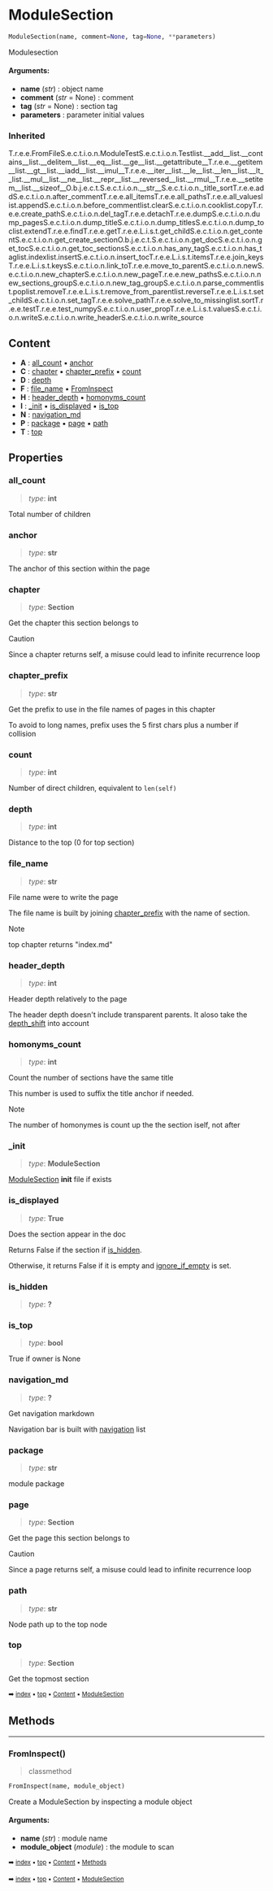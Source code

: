 # ModuleSection

``` python
ModuleSection(name, comment=None, tag=None, **parameters)
```

Modulesection

#### Arguments:
- **name** (_str_) : object name
- **comment** (_str_ = None) : comment
- **tag** (_str_ = None) : section tag
- **parameters** : parameter initial values

### Inherited

T.r.e.e.FromFileS.e.c.t.i.o.n.ModuleTestS.e.c.t.i.o.n.Testlist.\_\_add__list.\_\_contains__list.\_\_delitem__list.\_\_eq__list.\_\_ge__list.\_\_getattribute__T.r.e.e.\_\_getitem__list.\_\_gt__list.\_\_iadd__list.\_\_imul__T.r.e.e.\_\_iter__list.\_\_le__list.\_\_len__list.\_\_lt__list.\_\_mul__list.\_\_ne__list.\_\_repr__list.\_\_reversed__list.\_\_rmul__T.r.e.e.\_\_setitem__list.\_\_sizeof__O.b.j.e.c.t.S.e.c.t.i.o.n.\_\_str__S.e.c.t.i.o.n.\_title_sortT.r.e.e.addS.e.c.t.i.o.n.after_commentT.r.e.e.all_itemsT.r.e.e.all_pathsT.r.e.e.all_valueslist.appendS.e.c.t.i.o.n.before_commentlist.clearS.e.c.t.i.o.n.cooklist.copyT.r.e.e.create_pathS.e.c.t.i.o.n.del_tagT.r.e.e.detachT.r.e.e.dumpS.e.c.t.i.o.n.dump_pagesS.e.c.t.i.o.n.dump_titleS.e.c.t.i.o.n.dump_titlesS.e.c.t.i.o.n.dump_toclist.extendT.r.e.e.findT.r.e.e.getT.r.e.e.L.i.s.t.get_childS.e.c.t.i.o.n.get_contentS.e.c.t.i.o.n.get_create_sectionO.b.j.e.c.t.S.e.c.t.i.o.n.get_docS.e.c.t.i.o.n.get_tocS.e.c.t.i.o.n.get_toc_sectionsS.e.c.t.i.o.n.has_any_tagS.e.c.t.i.o.n.has_taglist.indexlist.insertS.e.c.t.i.o.n.insert_tocT.r.e.e.L.i.s.t.itemsT.r.e.e.join_keysT.r.e.e.L.i.s.t.keysS.e.c.t.i.o.n.link_toT.r.e.e.move_to_parentS.e.c.t.i.o.n.newS.e.c.t.i.o.n.new_chapterS.e.c.t.i.o.n.new_pageT.r.e.e.new_pathsS.e.c.t.i.o.n.new_sections_groupS.e.c.t.i.o.n.new_tag_groupS.e.c.t.i.o.n.parse_commentlist.poplist.removeT.r.e.e.L.i.s.t.remove_from_parentlist.reverseT.r.e.e.L.i.s.t.set_childS.e.c.t.i.o.n.set_tagT.r.e.e.solve_pathT.r.e.e.solve_to_missinglist.sortT.r.e.e.testT.r.e.e.test_numpyS.e.c.t.i.o.n.user_propT.r.e.e.L.i.s.t.valuesS.e.c.t.i.o.n.writeS.e.c.t.i.o.n.write_headerS.e.c.t.i.o.n.write_source

## Content

- **A** : [all_count](pydoc-modulesection.md#all_count) :black_small_square: [anchor](pydoc-modulesection.md#anchor)
- **C** : [chapter](pydoc-modulesection.md#chapter) :black_small_square: [chapter_prefix](pydoc-modulesection.md#chapter_prefix) :black_small_square: [count](pydoc-modulesection.md#count)
- **D** : [depth](pydoc-modulesection.md#depth)
- **F** : [file_name](pydoc-modulesection.md#file_name) :black_small_square: [FromInspect](pydoc-modulesection.md#frominspect)
- **H** : [header_depth](pydoc-modulesection.md#header_depth) :black_small_square: [homonyms_count](pydoc-modulesection.md#homonyms_count)
- **I** : [\_init](pydoc-modulesection.md#_init) :black_small_square: [is_displayed](pydoc-modulesection.md#is_displayed) :black_small_square: [is_top](pydoc-modulesection.md#is_top)
- **N** : [navigation_md](pydoc-modulesection.md#navigation_md)
- **P** : [package](pydoc-modulesection.md#package) :black_small_square: [page](pydoc-modulesection.md#page) :black_small_square: [path](pydoc-modulesection.md#path)
- **T** : [top](pydoc-modulesection.md#top)

## Properties



### all_count

> _type_: **int**
>

Total number of children

### anchor

> _type_: **str**
>

The anchor of this section within the page

### chapter

> _type_: **Section**
>

Get the chapter this section belongs to

> [!CAUTION]
> Since a chapter returns self, a misuse could lead to infinite recurrence loop

### chapter_prefix

> _type_: **str**
>

Get the prefix to use in the file names of pages in this chapter

To avoid to long names, prefix uses the 5 first chars plus a number
if collision

### count

> _type_: **int**
>

Number of direct children, equivalent to `len(self)`

### depth

> _type_: **int**
>

Distance to the top (0 for top section)

### file_name

> _type_: **str**
>

File name were to write the page

The file name is built by joining [chapter_prefix](pydoc-modulesection.md#chapter_prefix) with the name of section.

> [!NOTE]
> top chapter returns "index.md"

### header_depth

> _type_: **int**
>

Header depth relatively to the page

The header depth doesn't include transparent parents. It aloso take
the [depth_shift](docum-section.md#depth_shift) into account

### homonyms_count

> _type_: **int**
>

Count the number of sections have the same title

This number is used to suffix the title anchor if needed.

> [!NOTE]
> The number of homonymes is count up the the section iself, not after

### \_init

> _type_: **ModuleSection**
>

[ModuleSection](pydoc-modulesection.md) __init__ file if exists

### is_displayed

> _type_: **True**
>

Does the section appear in the doc

Returns False if the section if [is_hidden](pydoc-modulesection.md#is_hidden).

Otherwise, it returns False if it is empty and [ignore_if_empty](docum-section.md#ignore_if_empty) is set.

### is_hidden

> _type_: **?**
>

### is_top

> _type_: **bool**
>

True if owner is None

### navigation_md

> _type_: **?**
>

Get navigation markdown

Navigation bar is built with [navigation](docum-section.md#navigation) list

### package

> _type_: **str**
>

module package

### page

> _type_: **Section**
>

Get the page this section belongs to

> [!CAUTION]
> Since a page returns self, a misuse could lead to infinite recurrence loop

### path

> _type_: **str**
>

Node path up to the top node

### top

> _type_: **Section**
>

Get the topmost section

<sub>:arrow_right: [index](index.md) :black_small_square: [top](#modulesection) :black_small_square: [Content](#content) :black_small_square: [ModuleSection](pydoc-modulesection.md)</sub>

## Methods



----------
### FromInspect()

> classmethod

``` python
FromInspect(name, module_object)
```

Create a ModuleSection by inspecting a module object

#### Arguments:
- **name** (_str_) : module name
- **module_object** (_module_) : the module to scan

<sub>:arrow_right: [index](index.md) :black_small_square: [top](#modulesection) :black_small_square: [Content](#content) :black_small_square: [Methods](pydoc-modulesection.md#methods)</sub>

<sub>:arrow_right: [index](index.md) :black_small_square: [top](#modulesection) :black_small_square: [Content](#content) :black_small_square: [ModuleSection](pydoc-modulesection.md)</sub>